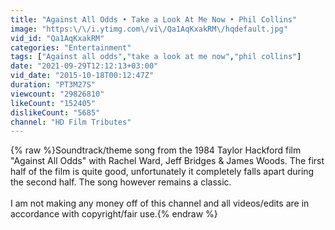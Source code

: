 ```yaml
---
title: "Against All Odds • Take a Look At Me Now • Phil Collins"
image: "https:\/\/i.ytimg.com\/vi\/Qa1AqKxakRM\/hqdefault.jpg"
vid_id: "Qa1AqKxakRM"
categories: "Entertainment"
tags: ["Against all odds","take a look at me now","phil collins"]
date: "2021-09-29T12:12:13+03:00"
vid_date: "2015-10-18T00:12:47Z"
duration: "PT3M27S"
viewcount: "29826810"
likeCount: "152405"
dislikeCount: "5685"
channel: "HD Film Tributes"
---
```

{% raw %}Soundtrack/theme song from the 1984 Taylor Hackford film &quot;Against All Odds&quot; with Rachel Ward, Jeff Bridges &amp; James Woods. The first half of the film is quite good, unfortunately it completely falls apart during the second half. The song however remains a classic.<br /><br />I am not making any money off of this channel and all videos/edits are in accordance with copyright/fair use.{% endraw %}
